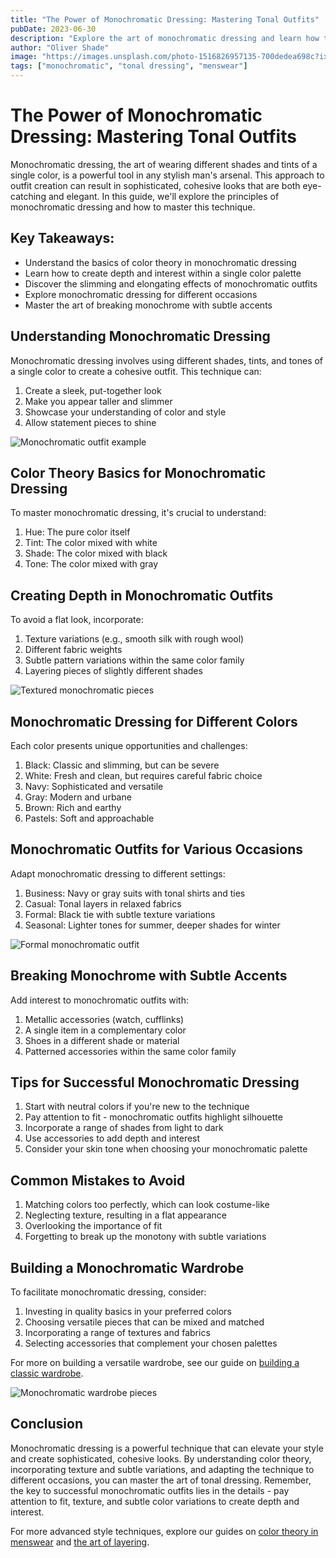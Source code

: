 ```yaml
---
title: "The Power of Monochromatic Dressing: Mastering Tonal Outfits"
pubDate: 2023-06-30
description: "Explore the art of monochromatic dressing and learn how to create sophisticated, cohesive looks using a single color palette."
author: "Oliver Shade"
image: "https://images.unsplash.com/photo-1516826957135-700dedea698c?ixlib=rb-4.0.3&ixid=M3wxMjA3fDB8MHxwaG90by1wYWdlfHx8fGVufDB8fHx8fA%3D%3D&auto=format&fit=crop&w=1000&q=80"
tags: ["monochromatic", "tonal dressing", "menswear"]
---
```


# The Power of Monochromatic Dressing: Mastering Tonal Outfits

Monochromatic dressing, the art of wearing different shades and tints of a single color, is a powerful tool in any stylish man's arsenal. This approach to outfit creation can result in sophisticated, cohesive looks that are both eye-catching and elegant. In this guide, we'll explore the principles of monochromatic dressing and how to master this technique.

## Key Takeaways:

- Understand the basics of color theory in monochromatic dressing
- Learn how to create depth and interest within a single color palette
- Discover the slimming and elongating effects of monochromatic outfits
- Explore monochromatic dressing for different occasions
- Master the art of breaking monochrome with subtle accents

## Understanding Monochromatic Dressing

Monochromatic dressing involves using different shades, tints, and tones of a single color to create a cohesive outfit. This technique can:

1. Create a sleek, put-together look
2. Make you appear taller and slimmer
3. Showcase your understanding of color and style
4. Allow statement pieces to shine

![Monochromatic outfit example](https://images.unsplash.com/photo-1516826957135-700dedea698c?ixlib=rb-4.0.3&ixid=M3wxMjA3fDB8MHxwaG90by1wYWdlfHx8fGVufDB8fHx8fA%3D%3D&auto=format&fit=crop&w=1000&q=80)

## Color Theory Basics for Monochromatic Dressing

To master monochromatic dressing, it's crucial to understand:

1. Hue: The pure color itself
2. Tint: The color mixed with white
3. Shade: The color mixed with black
4. Tone: The color mixed with gray

## Creating Depth in Monochromatic Outfits

To avoid a flat look, incorporate:

1. Texture variations (e.g., smooth silk with rough wool)
2. Different fabric weights
3. Subtle pattern variations within the same color family
4. Layering pieces of slightly different shades

![Textured monochromatic pieces](https://2men.it/cdn/shop/files/5ce4a9e48e1c36a2b2d6db06f35a8ca6.jpg?v=1725609317&width=533)

## Monochromatic Dressing for Different Colors

Each color presents unique opportunities and challenges:

1. Black: Classic and slimming, but can be severe
2. White: Fresh and clean, but requires careful fabric choice
3. Navy: Sophisticated and versatile
4. Gray: Modern and urbane
5. Brown: Rich and earthy
6. Pastels: Soft and approachable

## Monochromatic Outfits for Various Occasions

Adapt monochromatic dressing to different settings:

1. Business: Navy or gray suits with tonal shirts and ties
2. Casual: Tonal layers in relaxed fabrics
3. Formal: Black tie with subtle texture variations
4. Seasonal: Lighter tones for summer, deeper shades for winter

![Formal monochromatic outfit](https://2men.it/cdn/shop/files/7cfb97a73e22c37a4ee591a1c26d3c83.jpg?v=1725609397&width=533)

## Breaking Monochrome with Subtle Accents

Add interest to monochromatic outfits with:

1. Metallic accessories (watch, cufflinks)
2. A single item in a complementary color
3. Shoes in a different shade or material
4. Patterned accessories within the same color family

## Tips for Successful Monochromatic Dressing

1. Start with neutral colors if you're new to the technique
2. Pay attention to fit - monochromatic outfits highlight silhouette
3. Incorporate a range of shades from light to dark
4. Use accessories to add depth and interest
5. Consider your skin tone when choosing your monochromatic palette

## Common Mistakes to Avoid

1. Matching colors too perfectly, which can look costume-like
2. Neglecting texture, resulting in a flat appearance
3. Overlooking the importance of fit
4. Forgetting to break up the monotony with subtle variations

## Building a Monochromatic Wardrobe

To facilitate monochromatic dressing, consider:

1. Investing in quality basics in your preferred colors
2. Choosing versatile pieces that can be mixed and matched
3. Incorporating a range of textures and fabrics
4. Selecting accessories that complement your chosen palettes

For more on building a versatile wardrobe, see our guide on [building a classic wardrobe](/blog/building-a-classic-wardrobe).

![Monochromatic wardrobe pieces](https://images.unsplash.com/photo-1489370321024-e0410ad08da4?ixlib=rb-4.0.3&ixid=M3wxMjA3fDB8MHxwaG90by1wYWdlfHx8fGVufDB8fHx8fA%3D%3D&auto=format&fit=crop&w=2070&q=80)

## Conclusion

Monochromatic dressing is a powerful technique that can elevate your style and create sophisticated, cohesive looks. By understanding color theory, incorporating texture and subtle variations, and adapting the technique to different occasions, you can master the art of tonal dressing. Remember, the key to successful monochromatic outfits lies in the details - pay attention to fit, texture, and subtle color variations to create depth and interest.

For more advanced style techniques, explore our guides on [color theory in menswear](/guides/color-theory-menswear) and [the art of layering](/blog/the-art-of-layering).